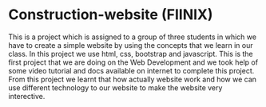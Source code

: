 # Construction-website (FIINIX)
This is a project which is assigned to a group of three students in which we have to create a simple website by using the concepts that we learn in our class. In this project we use html, css, bootstrap and javascript. This is the first project that we are doing on the Web Development and we took help of some video tutorial and docs available on internet to complete this project. From this project we learnt that how actually website work and how we can use different technology to our website to make the website very interective.
